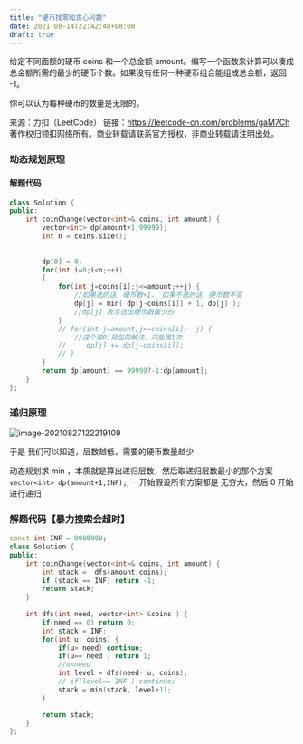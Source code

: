 ```yaml
---
title: "硬币找零和贪心问题"
date: 2021-08-14T22:42:48+08:00
draft: true
---
```


给定不同面额的硬币 coins 和一个总金额 amount。编写一个函数来计算可以凑成总金额所需的最少的硬币个数。如果没有任何一种硬币组合能组成总金额，返回 -1。

你可以认为每种硬币的数量是无限的。

来源：力扣（LeetCode）
链接：https://leetcode-cn.com/problems/gaM7Ch
著作权归领扣网络所有。商业转载请联系官方授权，非商业转载请注明出处。



### 动态规划原理

#### 解题代码

```cpp
class Solution {
public:
    int coinChange(vector<int>& coins, int amount) {
        vector<int> dp(amount+1,99999);
        int n = coins.size();
        
        
        dp[0] = 0;
        for(int i=0;i<n;++i)
        {
            for(int j=coins[i];j<=amount;++j) {
                //如果选的话，硬币数+1， 如果不选的话，硬币数不变
                dp[j] = min( dp[j-coins[i]] + 1, dp[j] );
                //dp[j] 表示选出硬币数最少的
            }
            // for(int j=amount;j>=coins[i];--j) {
                //这个是01背包的解法，只能用1次
            //     dp[j] += dp[j-coins[i]];
            // }
        }
        return dp[amount] == 99999?-1:dp[amount];
    } 
};
```

### 递归原理



![image-20210827122219109](https://cdn.jsdelivr.net/gh/lyr-2000/images_repo_2021_ASUS/2021_08_27_12__22_21image-20210827122219109.png)

于是 我们可以知道，层数越低，需要的硬币数量越少



动态规划求 min ，本质就是算出递归层数，然后取递归层数最小的那个方案 `vector<int> dp(amount+1,INF);`, 一开始假设所有方案都是 无穷大，然后 0 开始进行递归

### 解题代码【暴力搜索会超时】



```cpp
const int INF = 9999999;
class Solution {
public:
    int coinChange(vector<int>& coins, int amount) {
        int stack =  dfs(amount,coins);
        if (stack == INF) return -1;
        return stack;
    } 
    
    int dfs(int need, vector<int> &coins ) {
        if(need == 0) return 0;
        int stack = INF;
        for(int u: coins) {
            if(u> need) continue;
            if(u== need ) return 1;
            //u<need
            int level = dfs(need- u, coins);
            // if(level== INF ) continue;
            stack = min(stack, level+1);
        }

        return stack;
    }
};
```













